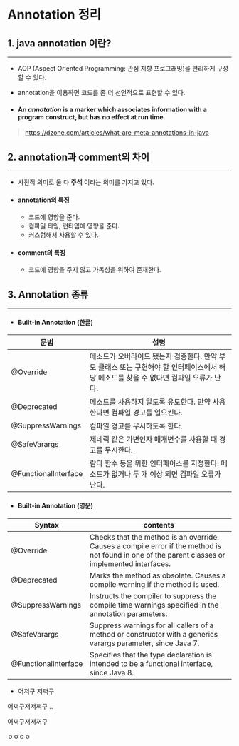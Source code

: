 # Annotation 정리 



## 1. java annotation 이란? 

---

* AOP (Aspect Oriented Programming: 관심 지향 프로그래밍)을 편리하게 구성할 수 있다. 

* annotation을 이용하면 코드를 좀 더 선언적으로 표현할 수 있다. 

* #### An *annotation* is a marker which associates information with a program construct, but has no effect at run time.

> <https://dzone.com/articles/what-are-meta-annotations-in-java>

## 2. annotation과 comment의 차이 

---

* 사전적 의미로 둘 다 **주석** 이라는 의미를 가지고 있다.

* #### annotation의 특징 

  * 코드에 영향을 준다. 
  * 컴파일 타임, 런타임에 영향을 준다. 
  * 커스텀해서 사용할 수 있다. 

* #### comment의 특징 

  * 코드에 영향을 주지 않고 가독성을 위하여 존재한다. 



## 3. Annotation 종류  

---

* #### Built-in Annotation  (한글)

| 문법                 | 설명                                                         |
| -------------------- | ------------------------------------------------------------ |
| @Override            | 메소드가 오버라이드 됐는지 검증한다. 만약 부모 클래스 또는 구현해야 할 인터페이스에서 해당 메소드를 찾을 수 없다면 컴파일 오류가 난다. |
| @Deprecated          | 메소드를 사용하지 말도록 유도한다. 만약 사용한다면 컴파일 경고를 일으킨다. |
| @SuppressWarnings    | 컴파일 경고를 무시하도록 한다.                               |
| @SafeVarargs         | 제네릭 같은 가변인자 매개변수를 사용할 때 경고를 무시한다.   |
| @FunctionalInterface | 람다 함수 등을 위한 인터페이스를 지정한다. 메소드가 없거나 두 개 이상 되면 컴파일 오류가 난다. |

* #### Built-in Annotation (영문)

| Syntax               | contents                                                     |
| -------------------- | ------------------------------------------------------------ |
| @Override            | Checks that the method is an override. Causes a compile error if the method is not found in one of the parent classes or implemented interfaces. |
| @Deprecated          | Marks the method as obsolete. Causes a compile warning if the method is used. |
| @SuppressWarnings    | Instructs the compiler to suppress the compile time warnings specified in the annotation parameters. |
| @SafeVarargs         | Suppress warnings for all callers of a method or constructor with a generics varargs parameter, since Java 7. |
| @FunctionalInterface | Specifies that the type declaration is intended to be a functional interface, since Java 8. |

* 어저구 저쩌구 

어쩌구저저쩌구 ..

어쩌구저저꺼구

ㅇㅇㅇㅇ